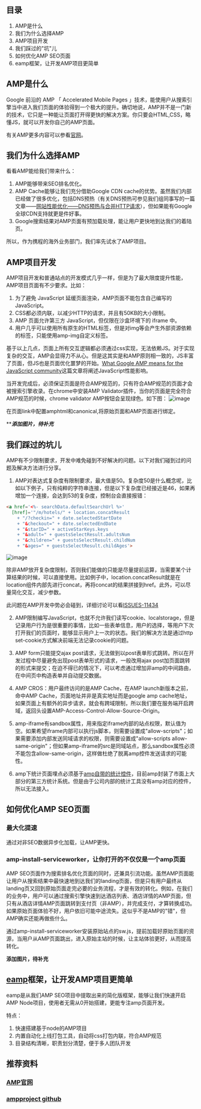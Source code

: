 ## 目录
1. AMP是什么
2. 我们为什么选择AMP
3. AMP项目开发
4. 我们踩过的"坑"儿
5. 如何优化AMP SEO页面
6. eamp框架，让开发AMP项目更简单


## AMP是什么

Google 前沿的 AMP 「 Accelerated Mobile Pages 」技术，能使用户从搜索引擎当中进入我们页面的体验得到一个极大的提升。确切地说，AMP并不是一门新的技术，它只是一种能让页面打开得更快的解决方案。你只要会HTML,CSS，略懂JS，就可以开发你自己的AMP页面。

有关AMP更多内容可以参看[官网](https://www.ampproject.org/zh_cn/learn/overview/)。


## 我们为什么选择AMP

看看AMP能给我们带来什么：
1. AMP能够带来SEO排名优化。
2. AMP Cache能够让我们充分借助Google CDN cache的优势。虽然我们内部已经做了很多优化，包括DNS预热（有关DNS预热可参见我们组同事写的一篇文章——[网站性能优化——DNS预热与合并HTTP请求](https://zhuanlan.zhihu.com/p/32168340)），但如果能有Google全球CDN支持就更是件好事。
3. Google搜索结果对AMP页面有预加载处理，能让用户更快地到达我们的着陆页。

所以，作为携程的海外业务部门，我们率先试水了AMP项目。


## AMP项目开发

AMP项目开发和普通站点的开发模式几乎一样，但是为了最大限度提升性能，AMP项目页面有不少要求。比如：
1. 为了避免 JavaScript 延缓页面渲染，AMP页面不能包含自己编写的JavaScript。
2. CSS都必须内联，以减少HTTP的请求，并且有50KB的大小限制。
3. AMP 页面允许第三方 JavaScript，但仅限在沙盒环境下的 iframe 中。
4. 用户几乎可以使用所有原生的HTML标签，但是对img等会产生外部资源依赖的标签，只能使用amp-img自定义标签。

基于以上几点，页面上所有交互逻辑都必须通过css实现，无法依赖JS。对于实现复杂的交互，AMP会显得力不从心。但是这其实是和AMP原则相一致的，JS丰富了页面，但JS也是页面优化噩梦的开始。[What Google AMP means for the JavaScript community](https://molily.de/amp/)这篇文章将阐述JavaScript性能影响。

当开发完成后，必须保证页面是符合AMP规范的，只有符合AMP规范的页面才会被搜索引擎收录。在chrome中安装AMP Validator插件，当你的页面是完全符合AMP规范的时候，chrome validator AMP按钮会呈现绿色。如下图：
![image](https://user-images.githubusercontent.com/5029635/37567101-f17cd30c-2afc-11e8-9080-88711f033db8.png)

在页面link中配置amphtml和canonical,将原始页面和AMP页面进行绑定。

*******添加图片，待补充*****

## 我们踩过的坑儿

AMP有不少限制要求，开发中难免碰到不好解决的问题。以下对我们碰到过的问题及解决方法进行分享。

1. AMP对表达式复杂度有限制要求，最大值是50。复杂度50是什么概念呢，比如以下例子，只有纯粹的字符串连接，但是以下复杂度已经接近是46，如果再增加一个连接，会达到53的复杂度，控制台会直接报错：
```HTML
<a href='<%- searchData.defaultSearchUrl %>'
  [href]='"/m/hotels/" + location.concatResult
    + "/?checkin=" + date.selectedStartDate
    + "&checkout=" + date.selectedEndDate
    + "&starID=" + activeStarKeys.keys
    + "&adult=" + guestsSelectResult.adultsNum
    + "&children=" + guestsSelectResult.childNum
    + "&ages=" + guestsSelectResult.childAges'>
```
![image](https://user-images.githubusercontent.com/5029635/37567104-fa18ddf8-2afc-11e8-866a-427f7f9c08c4.png)

除非AMP放开复杂度限制，否则我们能做的只能是尽量提前运算，当需要某个计算结果的时候，可以直接使用。比如例子中，location.concatResult就是在location组件内部先进行concat，再将concat的结果拼接到href。此外，可以尽量简化交互，减少参数。

此问题在AMP开发中势必会碰到，详细讨论可以看[ISSUES-11434](https://github.com/ampproject/amphtml/issues/11434)

2. AMP限制编写JavaScript，也就不允许我们读写cookie、localstorage，但是记录用户行为是很重要的事情，比如一些表单信息，用户的选择，等用户下次打开我们的页面时，能够显示用户上一次的状态。我们的解决方法是通过http set-cookie方式解决前端无法记录cookie的问题。

3. AMP form只能提交ajax post请求，无法做到以post表单形式跳转。所以在开发过程中尽量避免出现post表单形式的请求，一般改用ajax post加页面跳转的形式来提交；在迫不得已的情况下，可以考虑通过增加非amp的中间路由，在中间页中构造表单并自动提交数据。

4. AMP CROS：用户最终访问的是AMP Cache，在AMP launch新版本之前，命中AMP Cache，页面地址并非是真实地址而是google amp cache地址，如果页面上有额外的异步请求，就会有跨域限制，所以我们要在服务端开启跨域，返回头设置AMP-Access-Control-Allow-Source-Origin。

5. amp-iframe有sandbox属性，用来指定iframe内部的站点权限，默认值为空。如果希望iframe内部可以执行js脚本，则需要设置成"allow-scripts"；如果需要添加内部发送同域请求的权限，则需要设置成"allow-scripts allow-same-origin"；但如果amp-iframe的src是同域站点，那么sandbox属性必须不能包含allow-same-origin，这样做杜绝了脱离amp控件发送请求的可能性。

6. amp下统计页面埋点必须基于[amp自带的统计控件](https://www.ampproject.org/docs/ads_analytics/analytics-vendors)，目前amp封装了市面上大部分的第三方统计系统。但是由于公司内部的统计工具没有amp对应的控件，所以无法接入。


## 如何优化AMP SEO页面

### 最大化提速

通过对非SEO数据异步化加载，让AMP更快。

### amp-install-serviceworker，让你打开的不仅仅是一个amp页面

AMP SEO页面作为搜索排名优化页面的同时，还兼具引流功能。虽然AMP页面能让用户从搜索结果中最快速地到达我们的landing页面，但是只有用户最终从landing页又回到原始页面走完必要的业务流程，才是有效的转化。例如，在我们的业务中，用户可以通过搜索引擎快速到达酒店列表、酒店详情的AMP页面，但只有从酒店详情AMP页面跳转到支付页（非AMP），并完成支付，才算转换成功。如果原始页面体验不好，用户依旧可能中途流失。这似乎不是AMP的"错"，但AMP确实还能再做些什么。

通过amp-install-serviceworker安装原始站点的sw.js，提前加载好原始页面的资源，当用户从AMP页面跳出，进入原始主站的时候，让主站体验更好，从而提高转化。

******添加图片，待补充******


## [eamp](https://github.com/Jade05/eamp)框架，让开发AMP项目更简单

eamp是从我们AMP SEO项目中提取出来的简化版框架，能够让我们快速开启AMP Node项目，使用者无需从0开始搭建，更能专注amp页面开发。

特点：
1. 快速搭建基于node的AMP项目
2. 内置自动化上线打包工具，自动将css打包内联，符合AMP规范
3. 目录结构清晰，职责划分清楚，便于多人团队开发


## 推荐资料
### [AMP官网](https://www.ampproject.org/)
### [ampproject github](https://github.com/ampproject/amphtml)
